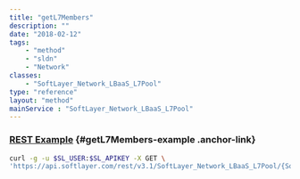 ```yaml
---
title: "getL7Members"
description: ""
date: "2018-02-12"
tags:
    - "method"
    - "sldn"
    - "Network"
classes:
    - "SoftLayer_Network_LBaaS_L7Pool"
type: "reference"
layout: "method"
mainService : "SoftLayer_Network_LBaaS_L7Pool"
---
```


### [REST Example](#getL7Members-example) <a href="/article/rest/"><i class="fas fa-question"></i></a> {#getL7Members-example .anchor-link} 
```bash
curl -g -u $SL_USER:$SL_APIKEY -X GET \
'https://api.softlayer.com/rest/v3.1/SoftLayer_Network_LBaaS_L7Pool/{SoftLayer_Network_LBaaS_L7PoolID}/getL7Members'
```
